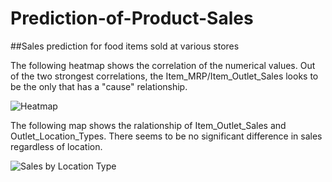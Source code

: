 # Prediction-of-Product-Sales
##Sales prediction for food items sold at various stores

The following heatmap shows the correlation of the numerical values. Out of the two strongest correlations, the Item_MRP/Item_Outlet_Sales looks to be the only that has a "cause" relationship.

![Heatmap](https://github.com/LoveidaLucero/Prediction-of-Product-Sales/assets/141985693/798e0439-e855-4432-8919-cc50d1406e13)

The following map shows the ralationship of Item_Outlet_Sales and Outlet_Location_Types. There seems to be no significant difference in sales regardless of location.

![Sales by Location Type](https://github.com/LoveidaLucero/Prediction-of-Product-Sales/assets/141985693/3245b3c8-5dcf-4bdd-b62c-9feee00a7b29)
